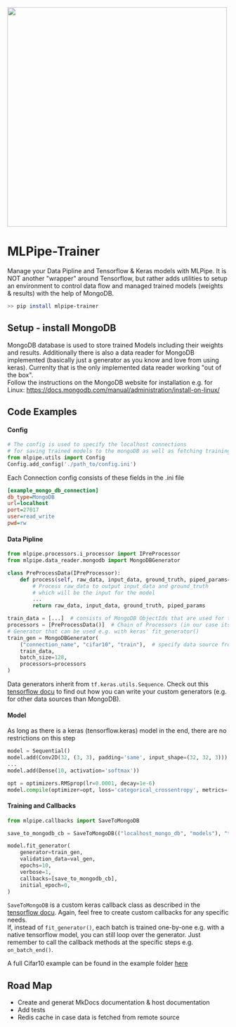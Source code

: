 <img src="docs/assets/mlpipe_icon_full.png" width="500">

# MLPipe-Trainer

Manage your Data Pipline and Tensorflow & Keras models with MLPipe. It is NOT another "wrapper" around Tensorflow, but rather adds utilities to setup an environment to control data flow and managed trained models (weights & results) with the help of MongoDB.</br>

```bash
>> pip install mlpipe-trainer
```

## Setup - install MongoDB
MongoDB database is used to store trained Models including their weights and results. Additionally there is also a data reader for MongoDB implemented (basically just a generator as you know and love from using keras). Currenlty that is the only implemented data reader working "out of the box".</br>
Follow the instructions on the MongoDB website for installation e.g. for Linux: https://docs.mongodb.com/manual/administration/install-on-linux/

## Code Examples

#### Config
```python
# The config is used to specify the localhost connections
# for saving trained models to the mongoDB as well as fetching training data
from mlpipe.utils import Config
Config.add_config('./path_to/config.ini')
```
Each Connection config consists of these fields in the .ini file
```ini
[example_mongo_db_connection]
db_type=MongoDB
url=localhost
port=27017
user=read_write
pwd=rw
```

#### Data Pipline
```python
from mlpipe.processors.i_processor import IPreProcessor
from mlpipe.data_reader.mongodb import MongoDBGenerator

class PreProcessData(IPreProcessor):
    def process(self, raw_data, input_data, ground_truth, piped_params=None):
        # Process raw_data to output input_data and ground_truth
        # which will be the input for the model
        ...
        return raw_data, input_data, ground_truth, piped_params

train_data = [...]  # consists of MongoDB ObjectIds that are used for training
processors = [PreProcessData()]  # Chain of Processors (in our case its just one)
# Generator that can be used e.g. with keras' fit_generator()
train_gen = MongoDBGenerator(
    ("connection_name", "cifar10", "train"),  # specify data source from a MongoDB
    train_data,
    batch_size=128,
    processors=processors
)
```
Data generators inherit from `tf.keras.utils.Sequence`. Check out this [tensorflow docu](https://www.tensorflow.org/api_docs/python/tf/keras/utils/Sequence) to find out how you can write your custom generators (e.g. for other data sources than MongoDB).

#### Model
As long as there is a keras (tensorflow.keras) model in the end, there are no restrictions on this step
```python
model = Sequential()
model.add(Conv2D(32, (3, 3), padding='same', input_shape=(32, 32, 3)))
...
model.add(Dense(10, activation='softmax'))

opt = optimizers.RMSprop(lr=0.0001, decay=1e-6)
model.compile(optimizer=opt, loss='categorical_crossentropy', metrics=["accuracy"])
```

#### Training and Callbacks
```python
from mlpipe.callbacks import SaveToMongoDB

save_to_mongodb_cb = SaveToMongoDB(("localhost_mongo_db", "models"), "test", model)

model.fit_generator(
    generator=train_gen,
    validation_data=val_gen,
    epochs=10,
    verbose=1,
    callbacks=[save_to_mongodb_cb],
    initial_epoch=0,
)
```
`SaveToMongoDB` is a custom keras callback class as described in the [tensorflow docu](https://www.tensorflow.org/api_docs/python/tf/keras/callbacks/Callback). Again, feel free to create custom callbacks for any specific needs.</br>
If, instead of `fit_generator()`, each batch is trained one-by-one e.g. with a native tensorflow model, you can still loop over the generator. Just remember to call the callback methods at the specific steps e.g. `on_batch_end()`.

A full Cifar10 example can be found in the example folder [here](https://github.com/j-o-d-o/MLPipe-Trainer/tree/master/examples/cifar10)

## Road Map
- Create and generat MkDocs documentation & host documentation
- Add tests
- Redis cache in case data is fetched from remote source
